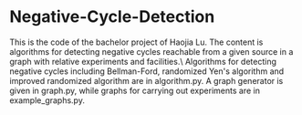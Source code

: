 # Negative-Cycle-Detection
This is the code of the bachelor project of Haojia Lu. The content is algorithms for detecting negative cycles reachable from a given source in a graph with relative experiments and facilities.\\
Algorithms for detecting negative cycles including Bellman-Ford, randomized Yen's algorithm and improved randomized algorithm are in algorithm.py. A graph generator is given in graph.py, while graphs for carrying out experiments are in example_graphs.py.
